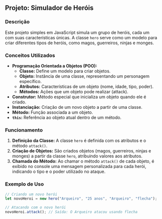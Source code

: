 ## Projeto: Simulador de Heróis

### Descrição
Este projeto simples em JavaScript simula um grupo de heróis, cada um com suas características únicas. A classe `hero` serve como um modelo para criar diferentes tipos de heróis, como magos, guerreiros, ninjas e monges.

### Conceitos Utilizados
* **Programação Orientada a Objetos (POO):**
    * **Classe:** Define um modelo para criar objetos.
    * **Objeto:** Instância de uma classe, representando um personagem específico.
    * **Atributos:** Características de um objeto (nome, idade, tipo, poder).
    * **Métodos:** Ações que um objeto pode realizar (attack).
* **Construtor:** Método especial que inicializa um objeto quando ele é criado.
* **Instanciação:** Criação de um novo objeto a partir de uma classe.
* **Método:** Função associada a um objeto.
* **`this`:** Referência ao objeto atual dentro de um método.

### Funcionamento
1. **Definição da Classe:** A classe `hero` é definida com os atributos e o método `attack()`.
2. **Criação de Objetos:** São criados objetos (magos, guerreiros, ninjas e monges) a partir da classe `hero`, atribuindo valores aos atributos.
3. **Chamada do Método:** Ao chamar o método `attack()` de cada objeto, é exibido no console uma mensagem personalizada para cada herói, indicando o tipo e o poder utilizado no ataque.

### Exemplo de Uso
```javascript
// Criando um novo herói
let novoHeroi = new hero("Arqueiro", "25 anos", "Arqueiro", "flecha");

// Atacando com o novo herói
novoHeroi.attack(); // Saída: O Arqueiro atacou usando flecha
